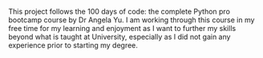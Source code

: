 This project follows the 100 days of code: the complete Python pro bootcamp course by Dr Angela Yu. I am working through this course in my free time for my learning and enjoyment as I want to further my skills beyond what is taught at University, especially as I did not gain any experience prior to starting my degree. 
